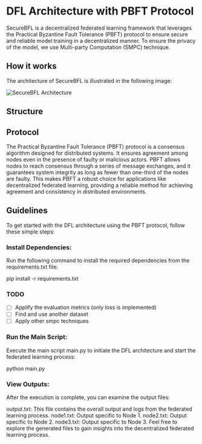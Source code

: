 # DFL Architecture with PBFT Protocol

SecureBFL is a decentralized federated learning framework that leverages the Practical Byzantine Fault Tolerance (PBFT) protocol to ensure secure and reliable model training in a decentralized manner. To ensure the privacy of the model, we use Multi-party Computation (SMPC) technique.

## How it works

The architecture of SecureBFL is illustrated in the following image:

![SecureBFL Architecture](img/global.png)

## Structure

## Protocol

The Practical Byzantine Fault Tolerance (PBFT) protocol is a consensus algorithm designed for distributed systems. It ensures agreement among nodes even in the presence of faulty or malicious actors. PBFT allows nodes to reach consensus through a series of message exchanges, and it guarantees system integrity as long as fewer than one-third of the nodes are faulty. This makes PBFT a robust choice for applications like decentralized federated learning, providing a reliable method for achieving agreement and consistency in distributed environments.

## Guidelines

To get started with the DFL architecture using the PBFT protocol, follow these simple steps:

### Install Dependencies:

Run the following command to install the required dependencies from the requirements.txt file:

pip install -r requirements.txt

### TODO

- [ ] Applify the evaluation metrics (only loss is implemented)
- [ ] Find and use another dataset
- [ ] Apply other smpc techniques

### Run the Main Script:

Execute the main script main.py to initiate the DFL architecture and start the federated learning process:

python main.py

### View Outputs:

After the execution is complete, you can examine the output files:

output.txt: This file contains the overall output and logs from the federated learning process.
node1.txt: Output specific to Node 1.
node2.txt: Output specific to Node 2.
node3.txt: Output specific to Node 3.
Feel free to explore the generated files to gain insights into the decentralized federated learning process.
